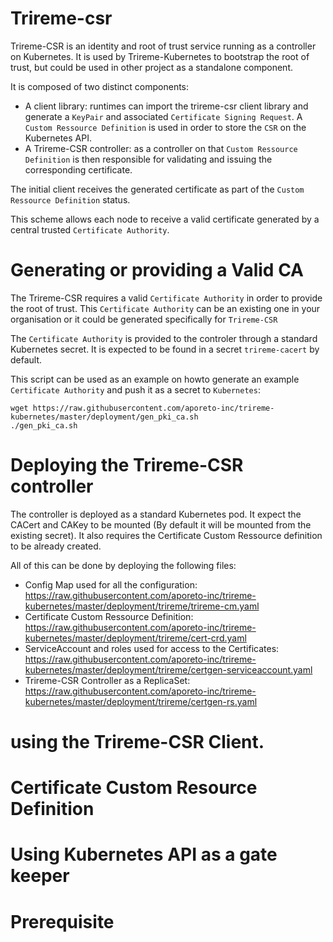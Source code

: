 # Trireme-csr

Trireme-CSR is an identity and root of trust service running as a controller on Kubernetes. It is used by Trireme-Kubernetes to bootstrap the root of trust, but could be used in other project as a standalone component.

It is composed of two distinct components:

* A client library: runtimes can import the trireme-csr client library and generate a `KeyPair` and associated `Certificate Signing Request`.
A `Custom Ressource Definition` is used in order to store the `CSR` on the Kubernetes API.
* A Trireme-CSR controller: as a controller on that `Custom Ressource Definition` is then responsible for validating and issuing the corresponding certificate.

The initial client receives the generated certificate as part of the `Custom Ressource Definition` status.

This scheme allows each node to receive a valid certificate generated by a central trusted `Certificate Authority`.

# Generating or providing a Valid CA

The Trireme-CSR requires a valid `Certificate Authority` in order to provide the root of trust.
This `Certificate Authority` can be an existing one in your organisation or it could be generated specifically for `Trireme-CSR`

The `Certificate Authority` is provided to the controler through a standard Kubernetes secret. It is expected to be found in a secret `trireme-cacert` by default.

This script can be used as an example on howto generate an example `Certificate Authority` and push it as a secret to `Kubernetes`:

```
wget https://raw.githubusercontent.com/aporeto-inc/trireme-kubernetes/master/deployment/gen_pki_ca.sh
./gen_pki_ca.sh
```

# Deploying the Trireme-CSR controller

The controller is deployed as a standard Kubernetes pod. It expect the CACert and CAKey to be mounted (By default it will be mounted from the existing secret).
It also requires the Certificate Custom Ressource definition to be already created.

All of this can be done by deploying the following files:

* Config Map used for all the configuration:
https://raw.githubusercontent.com/aporeto-inc/trireme-kubernetes/master/deployment/trireme/trireme-cm.yaml
* Certificate Custom Ressource Definition:
https://raw.githubusercontent.com/aporeto-inc/trireme-kubernetes/master/deployment/trireme/cert-crd.yaml
* ServiceAccount and roles used for access to the Certificates:
https://raw.githubusercontent.com/aporeto-inc/trireme-kubernetes/master/deployment/trireme/certgen-serviceaccount.yaml
* Trireme-CSR Controller as a ReplicaSet:
https://raw.githubusercontent.com/aporeto-inc/trireme-kubernetes/master/deployment/trireme/certgen-rs.yaml

# using the Trireme-CSR Client.



# Certificate Custom Resource Definition

# Using Kubernetes API as a gate keeper

# Prerequisite